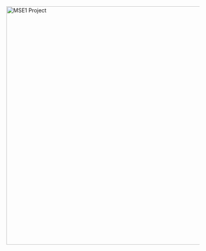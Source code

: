 <img width="1470" height="623" alt="MSE1 Project" src="https://github.com/user-attachments/assets/85a94558-4e83-45ab-b644-2f5deec59fea" />
